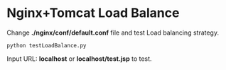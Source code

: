 # Nginx+Tomcat Load Balance
Change **./nginx/conf/default.conf** file and test Load balancing strategy.
 
```
python testLoadBalance.py
```

Input URL: **localhost** or **localhost/test.jsp** to test.
